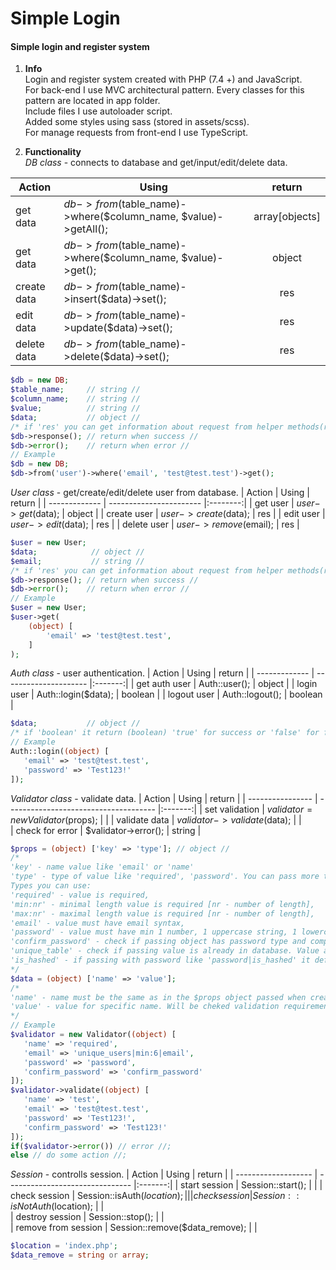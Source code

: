 # Simple Login

#### Simple login and register system

1. **Info**  
   Login and register system created with PHP (7.4 +) and JavaScript.  
   For back-end I use MVC architectural pattern. Every classes for this pattern are located in app folder.  
   Include files I use autoloader script.  
   Added some styles using sass (stored in assets/scss).  
   For manage requests from front-end I use TypeScript.  

2. **Functionality**  
   *DB class* - connects to database and get/input/edit/delete data.
   
| Action        | Using                                                          | return          |
| ------------- | -------------------------------------------------------------- |:---------------:|
| get data      | $db->from($table_name)->where($column_name, $value)->getAll(); | array[objects]  |
| get data      | $db->from($table_name)->where($column_name, $value)->get();    | object          |
| create data   | $db->from($table_name)->insert($data)->set();                  | res             |
| edit data     | $db->from($table_name)->update($data)->set();                  | res             |
| delete data   | $db->from($table_name)->delete($data)->set();                  | res             |  
```php
$db = new DB;
$table_name;     // string //
$column_name;    // string //
$value;          // string //
$data;           // object //
/* if 'res' you can get information about request from helper methods(response, error) */
$db->response(); // return when success //
$db->error();    // return when error //
// Example
$db = new DB;
$db->from('user')->where('email', 'test@test.test')->get();
```  

   *User class* - get/create/edit/delete user from database.
| Action        | Using                   |  return  |
| ------------- | ----------------------- |:--------:|
| get user      | $user->get($data);      | object   |
| create user   | $user->create($data);   | res      |
| edit user     | $user->edit($data);     | res      |
| delete user   | $user->remove($email);  | res      |  
```php
$user = new User;
$data;            // object //
$email;           // string //
/* if 'res' you can get information about request from helper methods(response, error) */
$db->response(); // return when success //
$db->error();    // return when error //
// Example
$user = new User;
$user->get(
    (object) [
        'email' => 'test@test.test',
    ]
);
```

  *Auth class* - user authentication.
| Action        | Using                 | return  |
| ------------- | --------------------- |:-------:|
| get auth user | Auth::user();         | object  |
| login user    | Auth::login($data);   | boolean |
| logout user   | Auth::logout();       | boolean |  
```php
$data;           // object //
/* if 'boolean' it return (boolean) 'true' for success or 'false' for failed action */
// Example
Auth::login((object) [
   'email' => 'test@test.test',
   'password' => 'Test123!'
]);
```

*Validator class* - validate data.
| Action           | Using                                 | return  |
| ---------------- | ------------------------------------- |:-------:|
| set validation   | $validator = new Validator($props);   |         |
| validate data    | $validator->validate($data);          |         |  
| check for error  | $validator->error();                  | string  |  
```php
$props = (object) ['key' => 'type']; // object //
/*
'key' - name value like 'email' or 'name'
'type' - type of value like 'required', 'password'. You can pass more than one value separating '|'
Types you can use:
'required' - value is required,
'min:nr' - minimal length value is required [nr - number of length],
'max:nr' - maximal length value is required [nr - number of length],
'email' - value must have email syntax,
'password' - value must have min 1 number, 1 uppercase string, 1 lowercase string, and 1 special character,
'confirm_password' - check if passing object has password type and compare this two values ('password' value must be declared in passing object),
'unique_table' - check if passing value is already in database. Value after '_' is the name of table in database ex. 'unique_users',
'is_hashed' - if passing with password like 'password|is_hashed' it define that password has already hashed and will not be validated like 'password' (min values not required)
*/
$data = (object) ['name' => 'value'];
/*
'name' - name must be the same as in the $props object passed when creating new Validator,
'value' - value for specific name. Will be cheked validation requirements.
*/
// Example
$validator = new Validator((object) [
   'name' => 'required',
   'email' => 'unique_users|min:6|email',
   'password' => 'password',
   'confirm_password' => 'confirm_password'
]);
$validator->validate((object) [
   'name' => 'test',
   'email' => 'test@test.test',
   'password' => 'Test123!',
   'confirm_password' => 'Test123!'
]);
if($validator->error()) // error //;
else // do some action //;
```

*Session* - controlls session.
| Action              | Using                           | return  |
| ------------------- | ------------------------------- |:-------:|
| start session       | Session::start();               |         |
| check session       | Session::isAuth($location);     |         |  
| check session       | Session::isNotAuth($location);  |         |  
| destroy session     | Session::stop();                |         |  
| remove from session | Session::remove($data_remove);  |         |  
```php
$location = 'index.php';
$data_remove = string or array;
```



